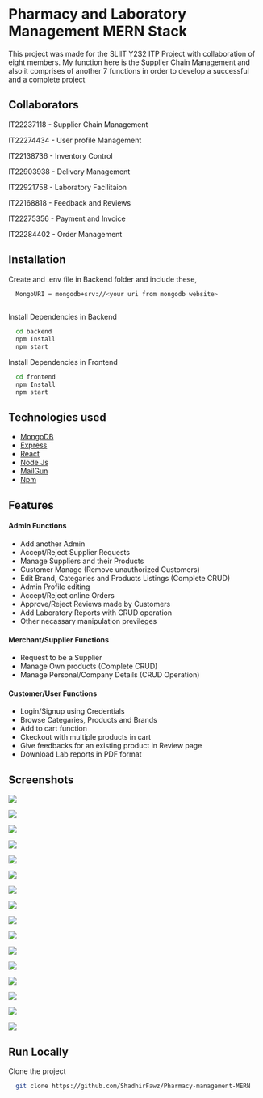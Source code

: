 
# Pharmacy and Laboratory Management MERN Stack

This project was made for the SLIIT Y2S2 ITP Project with collaboration of eight members. My function here is the Supplier Chain Management and also it comprises of another 7 functions in order to develop a successful and a complete project


## Collaborators

IT22237118 - Supplier Chain Management

IT22274434 - User profile Management

IT22138736 - Inventory Control

IT22903938 - Delivery Management

IT22921758 - Laboratory Facilitaion

IT22168818 - Feedback and Reviews

IT22275356 - Payment and Invoice

IT22284402 - Order Management
## Installation

Create and .env file in Backend folder and include these,

```bash
  MongoURI = mongodb+srv://<your uri from mongodb website>
  
```
Install Dependencies in Backend

```bash
  cd backend
  npm Install
  npm start
```
Install Dependencies in Frontend

```bash
  cd frontend
  npm Install
  npm start
```   
## Technologies used

 - [MongoDB](https://www.mongodb.com/)
 - [Express](https://expressjs.com/)
 - [React](https://react.dev/)
 - [Node Js](https://nodejs.org/en)
 - [MailGun](https://www.mailgun.com/)
 - [Npm](https://www.npmjs.com/)
## Features

#### Admin Functions
- Add another Admin
- Accept/Reject Supplier Requests
- Manage Suppliers and their Products
- Customer Manage (Remove unauthorized Customers)
- Edit Brand, Categaries and Products Listings (Complete CRUD)
- Admin Profile editing
- Accept/Reject online Orders
- Approve/Reject Reviews made by Customers
- Add Laboratory Reports with CRUD operation
- Other necassary manipulation previleges

#### Merchant/Supplier Functions
- Request to be a Supplier
- Manage Own products (Complete CRUD)
- Manage Personal/Company Details (CRUD Operation)

#### Customer/User Functions
- Login/Signup using Credentials
- Browse Categaries, Products and Brands
- Add to cart function
- Ckeckout with multiple products in cart
- Give feedbacks for an existing product in Review page
- Download Lab reports in PDF format

## Screenshots

![](https://github.com/ShadhirFawz/Pharmacy-management-MERN/blob/master/frontend/src/assets/images/Screenshot%202024-05-15%20at%207.14.39%CE%93%C3%87%C2%BBPM.png)

![](https://github.com/ShadhirFawz/Pharmacy-management-MERN/blob/master/frontend/src/assets/images/Screenshot%202024-05-15%20at%207.15.57%CE%93%C3%87%C2%BBPM.png)

![](https://github.com/ShadhirFawz/Pharmacy-management-MERN/blob/master/frontend/src/assets/images/Screenshot%202024-05-15%20at%207.14.32%CE%93%C3%87%C2%BBPM.png)

![](https://github.com/ShadhirFawz/Pharmacy-management-MERN/blob/master/frontend/src/assets/images/Screenshot%202024-05-15%20at%207.11.42%CE%93%C3%87%C2%BBPM.png)

![](https://github.com/ShadhirFawz/Pharmacy-management-MERN/blob/master/frontend/src/assets/images/Screenshot%202024-05-15%20at%207.14.52%CE%93%C3%87%C2%BBPM.png)

![](https://github.com/ShadhirFawz/Pharmacy-management-MERN/blob/master/frontend/src/assets/images/Screenshot%202024-05-15%20at%207.15.49%CE%93%C3%87%C2%BBPM.png)

![](https://github.com/ShadhirFawz/Pharmacy-management-MERN/blob/master/frontend/src/assets/images/Screenshot%202024-05-15%20at%207.19.56%CE%93%C3%87%C2%BBPM.png)

![](https://github.com/ShadhirFawz/Pharmacy-management-MERN/blob/master/frontend/src/assets/images/Screenshot%202024-05-15%20at%207.33.57%CE%93%C3%87%C2%BBPM.png)

![](https://github.com/ShadhirFawz/Pharmacy-management-MERN/blob/master/frontend/src/assets/images/Screenshot%202024-05-15%20at%207.24.34%CE%93%C3%87%C2%BBPM.png)

![](https://github.com/ShadhirFawz/Pharmacy-management-MERN/blob/master/frontend/src/assets/images/Screenshot%202024-05-15%20at%207.15.39%CE%93%C3%87%C2%BBPM.png)

![](https://github.com/ShadhirFawz/Pharmacy-management-MERN/blob/master/frontend/src/assets/images/Screenshot%202024-05-15%20at%207.24.34%CE%93%C3%87%C2%BBPM.png)

![](https://github.com/ShadhirFawz/Pharmacy-management-MERN/blob/master/frontend/src/assets/images/Screenshot%202024-05-15%20at%207.20.19%CE%93%C3%87%C2%BBPM.png)

![](https://github.com/ShadhirFawz/Pharmacy-management-MERN/blob/master/frontend/src/assets/images/Screenshot%202024-05-15%20at%207.22.21%CE%93%C3%87%C2%BBPM.png)

![](https://github.com/ShadhirFawz/Pharmacy-management-MERN/blob/master/frontend/src/assets/images/Screenshot%202024-05-15%20at%207.22.14%CE%93%C3%87%C2%BBPM.png)

![](https://github.com/ShadhirFawz/Pharmacy-management-MERN/blob/master/frontend/src/assets/images/Screenshot%202024-05-15%20at%207.24.23%CE%93%C3%87%C2%BBPM.png)

![](https://github.com/ShadhirFawz/Pharmacy-management-MERN/blob/master/frontend/src/assets/images/Screenshot%202024-05-15%20at%207.11.00%CE%93%C3%87%C2%BBPM.png)


## Run Locally

Clone the project

```bash
  git clone https://github.com/ShadhirFawz/Pharmacy-management-MERN
```

